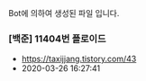 Bot에 의하여 생성된 파일 입니다. 
### [백준] 11404번 플로이드 
- https://taxijjang.tistory.com/43 
- 2020-03-26 16:27:41 
